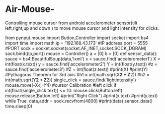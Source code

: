 # Air-Mouse-
 Controlling mouse cursor from android accelerometer sensor(tilt left,right,up and down ) to move mouse cursor and light intensity for clicks.



from pynput.mouse import Button,Controller
import socket
import bs4
import time
import math
ip = '192.168.43.173' #IP address
port = 5555 #PORT
sock = socket.socket(socket.AF_INET,socket.SOCK_DGRAM)
sock.bind((ip,port))
mouse = Controller()
a = [0]
b = [0]
def sensor_data():
 sauce = bs4.BeautifulSoup(data,'lxml')
 x = sauce.find('accelerometer1')
 X = int(float(x.text))
 y = sauce.find('accelerometer2')
 Y = int(float(y.text))
 #z = sauce.find('accelerometer3')
 #Z = int(float(z.text))
 #print(X)
 #print(Y)
 #Pythagoras Theorem for 3rd axis
 #h1 = int(math.sqrt(X**2 + Z**2))
 #h2 = int(math.sqrt(Y**2 + Z**2))
 single_click = sauce.find('lightintensity')
 mouse.move(-X*4,-Y*4) #cursor Calibration
 #left click
 if int(float(single_click.text)) <= 10:
 mouse.click(Button.left)
 mouse.release(Button.left)
 #print("Right Click")
 #print(x.text)
 #print(y.text)
while True:
 data,addr = sock.recvfrom(4800)
 #print(data)
 sensor_data()
 time.sleep(0)

